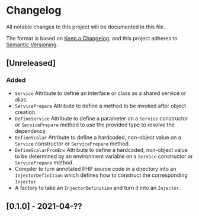 # Changelog
All notable changes to this project will be documented in this file.

The format is based on [Keep a Changelog](https://keepachangelog.com/en/1.0.0/),
and this project adheres to [Semantic Versioning](https://semver.org/spec/v2.0.0.html).

## [Unreleased]

### Added

- `Service` Attribute to define an interface or class as a shared service or alias.
- `ServicePrepare` Attribute to define a method to be invoked after object creation.
- `DefineService` Attribute to define a parameter on a `Service` constructor or `ServicePrepare` method to use the
  provided type to resolve the dependency.
- `DefineScalar` Attribute to define a hardcoded, non-object value on a `Service` constructor or `ServicePrepare`
  method.
- `DefineScalarFromEnv` Attribute to define a hardcoded, non-object value to be determined by an environment variable
  on a `Service` constructor or `ServicePrepare` method.
- Compiler to turn annotated PHP source code in a directory into an `InjectorDefinition` which defines how to construct
  the corresponding `Injector`.
- A factory to take an `InjectorDefinition` and turn it into an `Injector`.

## [0.1.0] - 2021-04-??
